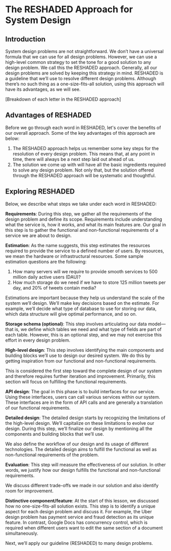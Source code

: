 # The RESHADED Approach for System Design
## Introduction
System design problems are not straightforward. We don’t have a universal formula that we can use for all design problems. However, we can use a high-level common strategy to set the tone for a good solution to any design problem. We call this the RESHADED approach. Generally, all our design problems are solved by keeping this strategy in mind. RESHADED is a guideline that we’ll use to resolve different design problems. Although there’s no such thing as a one-size-fits-all solution, using this approach will have its advantages, as we will see.

[Breakdown of each letter in the RESHADED approach]

## Advantages of RESHADED
Before we go through each word in RESHADED, let's cover the benefits of our overall approach. Some of the key advantages of this approach are below:

1. The RESHADED approach helps us remember some key steps for the resolution of every design problem. This means that, at any point in time, there will always be a next step laid out ahead of us.
2. The solution we come up with will have all the basic ingredients required to solve any design problem. Not only that, but the solution offered through the RESHADED approach will be systematic and thoughtful.

## Exploring RESHADED
Below, we describe what steps we take under each word in RESHADED:

**Requirements**: During this step, we gather all the requirements of the design problem and define its scope. Requirements include understanding what the service is, how it works, and what its main features are. Our goal in this step is to gather the functional and non-functional requirements of a service we are about to design.

**Estimation**: As the name suggests, this step estimates the resources required to provide the service to a defined number of users. By resources, we mean the hardware or infrastructural resources. Some sample estimation questions are the following:

1. How many servers will we require to provide smooth services to 500 million daily active users (DAU)?
2. How much storage do we need if we have to store 125 million tweets per day, and 20% of tweets contain media?

Estimations are important because they help us understand the scale of the system we’ll design. We’ll make key decisions based on the estimate. For example, we’ll decide what type of database to use for storing our data, which data structure will give optimal performance, and so on.

**Storage schema (optional)**: This step involves articulating our data model—that is, we define which tables we need and what type of fields are part of each table. However, this is an optional step, and we may not exercise this effort in every design problem.

**High-level design**: This step involves identifying the main components and building blocks we’ll use to design our desired system. We do this by getting inspiration from our functional and non-functional requirements.


This is considered the first step toward the complete design of our system and therefore requires further iteration and improvement. Primarily, this section will focus on fulfilling the functional requirements.

**API design**: The goal in this phase is to build interfaces for our service. Using these interfaces, users can call various services within our system. These interfaces are in the form of API calls and are generally a translation of our functional requirements.



**Detailed design**: The detailed design starts by recognizing the limitations of the high-level design. We’ll capitalize on these limitations to evolve our design. During this step, we’ll finalize our design by mentioning all the components and building blocks that we’ll use.



We also define the workflow of our design and its usage of different technologies. The detailed design aims to fulfill the functional as well as non-functional requirements of the problem.

**Evaluation**: This step will measure the effectiveness of our solution. In other words, we justify how our design fulfills the functional and non-functional requirements.



We discuss different trade-offs we made in our solution and also identify room for improvement.

**Distinctive component/feature**: At the start of this lesson, we discussed how no one-size-fits-all solution exists. This step is to identify a unique aspect for each design problem and discuss it. For example, the Uber design problem has payment service and fraud detection as its unique feature. In contrast, Google Docs has concurrency control, which is required when different users want to edit the same section of a document simultaneously.



Next, we’ll apply our guideline (RESHADED) to many design problems.
